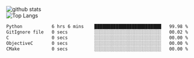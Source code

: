 ![github stats](https://github-readme-stats.vercel.app/api?username=AndreFerreira5&show_icons=true&theme=dark&count_private=true)
<br>
![Top Langs](https://github-readme-stats.vercel.app/api/top-langs/?username=AndreFerreira5&layout=compact&theme=dark)
<br>
<!--START_SECTION:waka-->

```txt
Python           6 hrs 6 mins    █████████████████████████   99.98 %
GitIgnore file   0 secs          ░░░░░░░░░░░░░░░░░░░░░░░░░   00.02 %
C                0 secs          ░░░░░░░░░░░░░░░░░░░░░░░░░   00.00 %
ObjectiveC       0 secs          ░░░░░░░░░░░░░░░░░░░░░░░░░   00.00 %
CMake            0 secs          ░░░░░░░░░░░░░░░░░░░░░░░░░   00.00 %
```

<!--END_SECTION:waka-->
